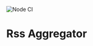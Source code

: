![Node CI](https://github.com/Efefefef/frontend-project-lvl3/workflows/Node%20CI/badge.svg)

<h1>Rss Aggregator</h1>
